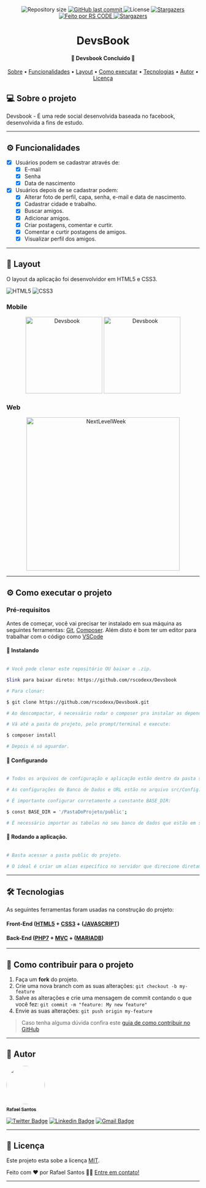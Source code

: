 <p align="center">

  <img alt="Repository size" src="https://img.shields.io/github/repo-size/rscodexx/devsbook">

  <a href="https://github.com/rscode/devsbook/commits/master">
    <img alt="GitHub last commit" src="https://img.shields.io/github/last-commit/rscodexx/devsbook">
  </a>

   <img alt="License" src="https://img.shields.io/badge/license-MIT-brightgreen">
   <a href="https://github.com/rscodexx/devsbook/stargazers">
    <img alt="Stargazers" src="https://img.shields.io/github/stars/rscodexx/rscodexx?style=social">
  </a>

  <a href="https://rscode.com.br">
    <img alt="Feito por RS CODE" src="https://img.shields.io/badge/feito%20por-RS CODE-%237519C1">
  </a>

  <a href="https://blog.rscode.com.br/">
    <img alt="Stargazers" src="https://img.shields.io/badge/Blog-RS CODE-%237159c1?style=flat&logo=ghost">
    </a>


</p>
<h1 align="center">
    DevsBook
</h1>

<h4 align="center"> 
	🚧  Devsbook Concluído 🚧
</h4>

<p align="center">
 <a href="#-sobre-o-projeto">Sobre</a> •
 <a href="#-funcionalidades">Funcionalidades</a> •
 <a href="#-layout">Layout</a> • 
 <a href="#-como-executar-o-projeto">Como executar</a> • 
 <a href="#-tecnologias">Tecnologias</a> •
 <a href="#-autor">Autor</a> • 
 <a href="#user-content--licença">Licença</a>
</p>


## 💻 Sobre o projeto

Devsbook - É uma rede social desenvolvida baseada no facebook, desenvolvida a fins de estudo.

---

## ⚙️ Funcionalidades

- [x] Usuários podem se cadastrar através de:
    - [x] E-mail
    - [x] Senha
    - [x] Data de nascimento

- [x] Usuários depois de se cadastrar podem:
    - [x] Alterar foto de perfil, capa, senha, e-mail e data de nascimento.
    - [x] Cadastrar cidade e trabalho.
    - [x] Buscar amigos.
    - [x] Adicionar amigos.
    - [x] Criar postagens, comentar e curtir.
    - [x] Comentar e curtir postagens de amigos.
    - [x] Visualizar perfil dos amigos.

---

## 🎨 Layout

O layout da aplicação foi desenvolvidor em HTML5 e CSS3.

<img alt="HTML5" src="https://img.shields.io/badge/html5%20-%23E34F26.svg?&style=for-the-badge&logo=html5&logoColor=white"/> <img alt="CSS3" src="https://img.shields.io/badge/css3%20-%231572B6.svg?&style=for-the-badge&logo=css3&logoColor=white"/>


### Mobile

<p align="center">
  <img alt="Devsbook" title="Devsbook" src="http://rscode.com.br/examples/06.jpg" width="200px">

  <img alt="Devsbook" title="Devsbook" src="http://rscode.com.br/examples/05.jpg" width="200px">
</p>

### Web

<p align="center" style="display: flex; align-items: flex-start; justify-content: center;">

  <img alt="NextLevelWeek" title="#NextLevelWeek" src="http://rscode.com.br/examples/web02.png" width="400px">
</p>

---

## ⚙ Como executar o projeto

### Pré-requisitos

Antes de começar, você vai precisar ter instalado em sua máquina as seguintes ferramentas:
[Git](https://git-scm.com), [Composer](https://getcomposer.org/).
Além disto é bom ter um editor para trabalhar com o código como [VSCode](https://code.visualstudio.com/)

#### 🎲 Instalando

```bash

# Você pode clonar este repositório OU baixar o .zip.

$link para baixar direto: https://github.com/rscodexx/Devsbook

# Para clonar:

$ git clone https://github.com/rscodexx/Devsbook.git

# Ao descompactar, é necessário rodar o composer pra instalar as dependências e gerar o autoload.

# Vá até a pasta do projeto, pelo prompt/terminal e execute:

$ composer install

# Depois é só aguardar.

```

#### 🎲 Configurando

```bash

# Todos os arquivos de configuração e aplicação estão dentro da pasta src.

# As configurações de Banco de Dados e URL estão no arquivo src/Config.php

# É importante configurar corretamente a constante BASE_DIR:

$ const BASE_DIR = '/PastaDoProjeto/public';

# É necessário importar as tabelas no seu banco de dados que estão em src/db.


```


#### 🧭 Rodando a aplicação.

```bash

# Basta acessar a pasta public do projeto.

# O ideal é criar um alias específico no servidor que direcione diretamente para a pasta public.

```

---

## 🛠 Tecnologias

As seguintes ferramentas foram usadas na construção do projeto:

#### **Front-End**  ([HTML5](https://developer.mozilla.org/pt-BR/docs/Web/Guide/HTML/HTML5)  +  [CSS3](https://devdocs.io/css/) + ([JAVASCRIPT](https://developer.mozilla.org/pt-BR/docs/Web/JavaScript))

#### **Back-End**  ([PHP7](https://www.php.net/docs.php)  +  [MVC](https://www.devmedia.com.br/a-arquitetura-mvc-no-desenvolvimento-em-php/23121) + ([MARIADB](https://mariadb.com/kb/en/documentation/))


---

## 💪 Como contribuir para o projeto

1. Faça um **fork** do projeto.
2. Crie uma nova branch com as suas alterações: `git checkout -b my-feature`
3. Salve as alterações e crie uma mensagem de commit contando o que você fez: `git commit -m "feature: My new feature"`
4. Envie as suas alterações: `git push origin my-feature`
> Caso tenha alguma dúvida confira este [guia de como contribuir no GitHub](./CONTRIBUTING.md)

---

## 🦸 Autor

<a href="https://rscode.com.br">
 <img style="border-radius: 50%;" src="https://avatars.githubusercontent.com/u/80411629?s=460&u=b013fbff0e47f42e5f2c819849416285d380d5e7&v=4" width="100px;" alt=""/>
 <br />
 <sub><b>Rafael Santos</b></sub></a> <a href="https://rscode.com.br/"</a>
 <br />

[![Twitter Badge](https://img.shields.io/badge/-@raffrenan-1ca0f1?style=flat-square&labelColor=1ca0f1&logo=twitter&logoColor=white&link=https://twitter.com/tgmarinho)](https://twitter.com/raffrenan) [![Linkedin Badge](https://img.shields.io/badge/-Raffrenan-blue?style=flat-square&logo=Linkedin&logoColor=white&link=https://www.linkedin.com/in/tgmarinho/)](https://www.linkedin.com/in/raffrenan/)
[![Gmail Badge](https://img.shields.io/badge/-raffrenan@gmail.com-c14438?style=flat-square&logo=Gmail&logoColor=white&link=mailto:raffrenan@gmail.com)](mailto:raffrenan@gmail.com)

---

## 📝 Licença

Este projeto esta sobe a licença [MIT](./LICENSE).

Feito com ❤️ por Rafael Santos 👋🏽 [Entre em contato!](https://www.rscode.com.br)

---